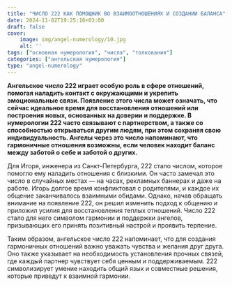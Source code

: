 ```yaml
---
title: "ЧИСЛО 222 КАК ПОМОЩНИК ВО ВЗАИМООТНОШЕНИЯХ И СОЗДАНИИ БАЛАНСА"
date: 2024-11-02T19:25:18+03:00
draft: false
cover:
    image: img/angel-numerology/10.jpg
    alt: ''
tags: ["основная нумерология", "числа", "толкования"]
categories: ["ангельская нумерология"]
type: "angel-numerology"
---
```


**Ангельское число 222 играет особую роль в сфере отношений, помогая наладить контакт с окружающими и укрепить эмоциональные связи. Появление этого числа может означать, что сейчас идеальное время для восстановления отношений или построения новых, основанных на доверии и поддержке. В нумерологии 222 часто связывают с партнерством, а также со способностью открываться другим людям, при этом сохраняя свою индивидуальность. Ангелы через это число напоминают, что гармоничные отношения возможны, если человек находит баланс между заботой о себе и заботой о других.**

Для Игоря, инженера из Санкт-Петербурга, 222 стало числом, которое помогло ему наладить отношения с близкими. Он часто замечал это число в случайных местах — на часах, рекламных баннерах и даже на работе. Игорь долгое время конфликтовал с родителями, и каждое их общение заканчивалось взаимными обидами. Однако, начав обращать внимание на появление 222, он решил изменить подход к общению и приложил усилия для восстановления теплых отношений. Число 222 стало для него символом гармонии и поддержки ангелов, призывающих его принять позитивный настрой и проявить терпение.

Таким образом, ангельское число 222 напоминает, что для создания гармоничных отношений важно уважать чувства и желания друг друга. Оно также указывает на необходимость установления прочных связей, где каждый партнер чувствует себя ценным и поддерживаемым. 222 символизирует умение находить общий язык и совместные решения, которые приведут к взаимной гармонии.

